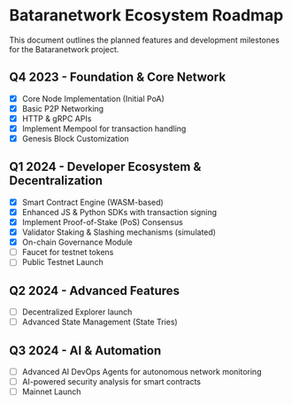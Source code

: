 # Bataranetwork Ecosystem Roadmap

This document outlines the planned features and development milestones for the Bataranetwork project.

## Q4 2023 - Foundation & Core Network
- [x] Core Node Implementation (Initial PoA)
- [x] Basic P2P Networking
- [x] HTTP & gRPC APIs
- [x] Implement Mempool for transaction handling
- [x] Genesis Block Customization

## Q1 2024 - Developer Ecosystem & Decentralization
- [x] Smart Contract Engine (WASM-based)
- [x] Enhanced JS & Python SDKs with transaction signing
- [x] Implement Proof-of-Stake (PoS) Consensus
- [x] Validator Staking & Slashing mechanisms (simulated)
- [x] On-chain Governance Module
- [ ] Faucet for testnet tokens
- [ ] Public Testnet Launch

## Q2 2024 - Advanced Features
- [ ] Decentralized Explorer launch
- [ ] Advanced State Management (State Tries)

## Q3 2024 - AI & Automation
- [ ] Advanced AI DevOps Agents for autonomous network monitoring
- [ ] AI-powered security analysis for smart contracts
- [ ] Mainnet Launch